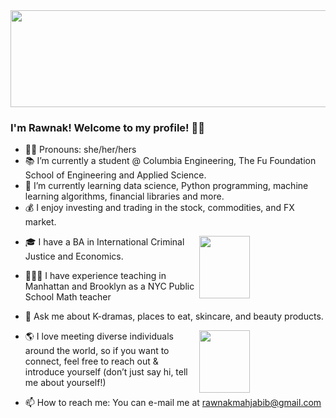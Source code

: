 <img src='https://www.paliscope.com/wp-content/uploads/2018/04/Gif-animation-hello.gif' width='104%' height='155px;' align='center'/>

### I'm Rawnak! Welcome to my profile! 👋🏽

- 👸🏽 Pronouns: she/her/hers
- 📚 I’m currently a student @ Columbia Engineering, The Fu Foundation School of Engineering and Applied Science.
- 🌱 I’m currently learning data science, Python programming, machine learning algorithms, financial libraries and more.
- 💰 I enjoy investing and trading in the stock, commodities, and FX market.
<img src='https://thumbs.gfycat.com/BitterSinfulChinesecrocodilelizard-size_restricted.gif' width='40%' height='100px;' align='right'/>

- 🎓 I have a BA in International Criminal Justice and Economics.
- 👩🏽‍🏫 I have experience teaching in Manhattan and Brooklyn as a NYC Public School Math teacher 

- 💬 Ask me about K-dramas, places to eat, skincare, and beauty products. 
<img src='https://media4.giphy.com/media/dAKo7JMzOGnOpXC7WY/giphy-preview.gif' width='40%' height='100px;' align='right'/>

- 🌎 I love meeting diverse individuals around the world, so if you want to connect, feel free to reach out & introduce yourself (don’t just say hi, tell me about yourself!)

- 📫 How to reach me: You can e-mail me at rawnakmahjabib@gmail.com
